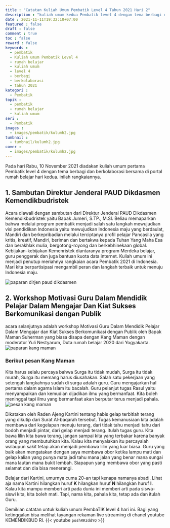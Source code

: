 ```yaml
---
title : "Catatan Kuliah Umum Pembatik Level 4 Tahun 2021 Hari 2"
description : "kuliah umum kedua Pembatik level 4 dengan tema berbagi dan berkolaborasi bersama di portal rumah belajar. Kuliah ini merupakan salah satu rangkaian akhir dari pelaksanaan Pembatik tahun 2021. dilaksanakan pada 11 november 2021."
date : 2021-11-11T19:32:10+07:00
featured : false
draft : false
comment : true
toc : false
reward : false
keywords : 
  - pembatik
  - Kuliah umum Pembatik Level 4
  - rumah belajar
  - kuliah umum
  - level 4
  - berbagi
  - berkolaborasi
  - tahun 2021
kategori : 
  - Pembatik
topik :
  - pembatik
  - rumah belajar
  - kuliah umum
seri : 
  - Pembatik
images : 
  - images/pembatik/kulumh2.jpg
tumbnail : 
  - tumbnail/kulumh2.jpg
cover : 
  - images/pembatik/kulumh2.jpg
---
```


Pada hari Rabu, 10 November 2021 diadakan kuliah umum pertama Pembatik level 4 dengan tema berbagi dan berkolaborasi bersama di portal rumah belajar hari kedua. inilah rangkaiannya.

## 1. Sambutan Direktur Jenderal PAUD Dikdasmen Kemendikbudristek
Acara diawali dengan sambutan dari Direktur Jenderal PAUD Dikdasmen Kemendikbudristek yaitu Bapak Jumeri, S.TP., M.SI. Beliau memaparkan bahwa melalui program pembatik menjadi salah satu langkah mewujudkan visi pendidikan Indonesia yaitu mewujudkan Indonesia maju yang berdaulat, Mandiri dan berkepribadian melalui terciptanya profil pelajar Pancasila yang kritis, kreatif, Mandiri, beriman dan bertakwa kepada Tuhan Yang Maha Esa dan berakhlak mulia, bergotong-royong dan berkebhinekaan global. Kebijakan-kebijakan Kemenristek diantaranya program Merdeka belajar, guru penggerak dan juga bantuan kuota data internet. Kuliah umum ini menjadi penutup meriahnya rangkaian acara Pembatik 2021 di Indonesia. Mari kita berpartisipasi mengambil peran dan langkah terbaik untuk menuju Indonesia maju.

![paparan dirjen paud dikdasmen](/images/pembatik/kulumh21.jpg)

## 2. Workshop Motivasi Guru Dalam Mendidik Pelajar Dalam Mengajar Dan Kiat Sukses Berkomunikasi dengan Publik
acara selanjutnya adalah workshop Motivasi Guru Dalam Mendidik Pelajar Dalam Mengajar dan Kiat Sukses Berkomunikasi dengan Publik oleh Bapak Maman Suherman yang biasa disapa dengan Kang Maman dengan moderator Yuli Nestyarum, Duta rumah belajar 2020 dari Yogyakarta.
![paparan kang maman](/images/pembatik/kulumh23.jpg)

### Berikut pesan Kang Maman
Kita harus selalu percaya bahwa Surga itu tidak mudah, Surga itu tidak murah, Surga itu memang harus diusahakan. Salah satu pekerjaan yang setengah langkahnya sudah di surga adalah guru. Guru mengajarkan hal pertama dalam agama Islam itu bacalah. Guru pelanjut tugas Rasul yaitu menyampaikan dan kemudian dijadikan ilmu yang bermanfaat. Kita boleh meninggal tapi ilmu yang bermanfaat akan berputar terus menjadi pahala. 
![pesan kang maman](/images/pembatik/kulumh22.jpg)

Dikatakan oleh Raden Ajeng Kartini tentang habis gelap terbitlah terang yang dikutip dari Surat Al-baqarah tersebut. Tugas kemanusiaan kita adalah membawa dari kegelapan menuju terang, dari tidak tahu menjadi tahu dari bodoh menjadi pintar, dari gelap menjadi terang. Itulah tugas guru. Kita bawa lilin kita bawa terang, jangan sampai kita yang terbakar karena banyak orang yang membutuhkan kita. Kalau kita menyalakan itu percayalah walaupun sakit tetap akan menjadi pembawa lilin yang luar biasa. Guru yang baik akan mengatakan dengan saya membawa obor ketika lampu mati dan gelap kalian yang punya mata jadi tahu mana jalan yang benar mana sungai mana lautan mana bukit lembah. Siapapun yang membawa obor yang pasti selamat dan dia bisa menerangi.

Belajar dari Kartini, umurnya cuma 20-an tapi kenapa namanya abadi. Lihat aja nama Kartini hilangkan huruf **K** hilangkan huruf **N** hilangkan huruf **I**. Kalau kita mampu memberi arti pada dunia ini memberi arti pada siswa-siswi kita, kita boleh mati. Tapi, nama kita, pahala kita, tetap ada dan itulah Guru.


Demikian catatan untuk kuliah umum PembaTIK level 4 hari ini. Bagi yang ketinggalan bisa melihat tayangan rekaman live streaming di chanel youtube KEMENDIKBUD RI.
{{< youtube `poshRRzddYQ` >}}